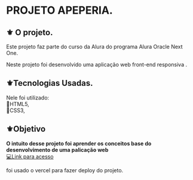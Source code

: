 
# PROJETO APEPERIA.

##  ⚜️ O projeto.
<p>Este projeto faz parte do curso da Alura do programa Alura Oracle Next One. </p>
<p>Neste projeto foi desenvolvido uma aplicação web front-end responsiva . </p>

##  ⚜️Tecnologias Usadas.
<p>Nele foi utilizado:
<br>
🔺HTML5, <br>
🔺CSS3, <br>
 
 ##  ⚜️Objetivo <br>
<strong>O intuito desse projeto foi aprender os conceitos base  do desenvolvimento de uma palicação web </strong>
<br>
<a href="https://projeto-apepeteria.vercel.app/"> 💻Link para acesso </a>
 
<p> foi usado o vercel para fazer deploy do projeto.</p>
